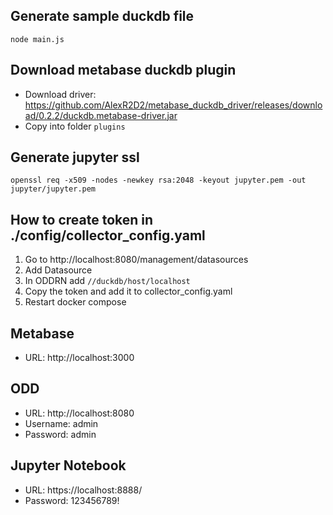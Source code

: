 ## Generate sample duckdb file
```shell
node main.js
```

## Download metabase duckdb plugin
- Download driver: https://github.com/AlexR2D2/metabase_duckdb_driver/releases/download/0.2.2/duckdb.metabase-driver.jar
- Copy into folder `plugins`

## Generate jupyter ssl
```shell
openssl req -x509 -nodes -newkey rsa:2048 -keyout jupyter.pem -out jupyter/jupyter.pem
```

## How to create token in ./config/collector_config.yaml
1. Go to http://localhost:8080/management/datasources
2. Add Datasource
3. In ODDRN add `//duckdb/host/localhost`
4. Copy the token and add it to collector_config.yaml
5. Restart docker compose

## Metabase
- URL: http://localhost:3000

## ODD
- URL: http://localhost:8080
- Username: admin
- Password: admin

## Jupyter Notebook
- URL: https://localhost:8888/
- Password: 123456789!
